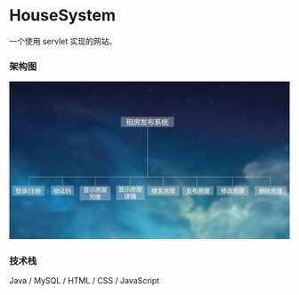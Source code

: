 # HouseSystem
一个使用 servlet 实现的网站。

### 架构图
 ![image](https://github.com/s1xt33nth/HouseSystem/blob/master/project.jpg)

### 技术栈
Java / MySQL / HTML / CSS / JavaScript
